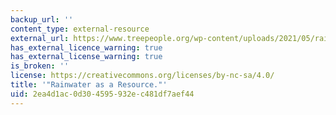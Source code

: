 ```yaml
---
backup_url: ''
content_type: external-resource
external_url: https://www.treepeople.org/wp-content/uploads/2021/05/rainwater-as-a-resource.pdf
has_external_licence_warning: true
has_external_license_warning: true
is_broken: ''
license: https://creativecommons.org/licenses/by-nc-sa/4.0/
title: '"Rainwater as a Resource."'
uid: 2ea4d1ac-0d30-4595-932e-c481df7aef44
---
```

